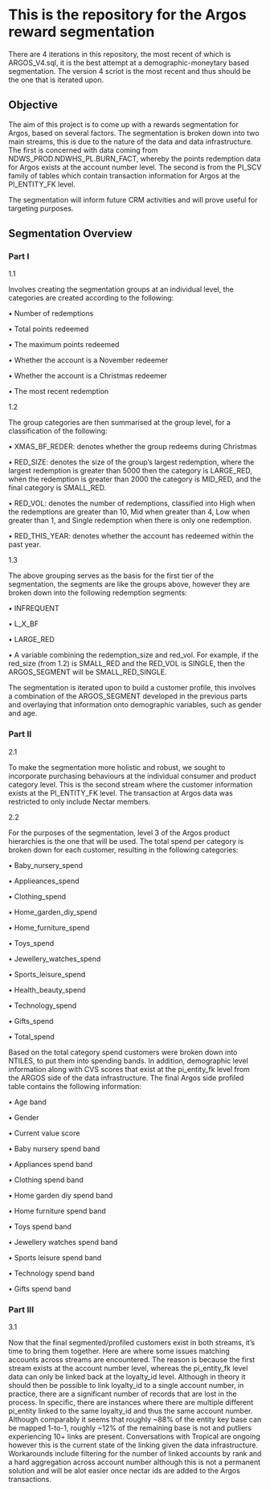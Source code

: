 # This is the repository for the Argos reward segmentation

There are 4 iterations in this repository, the most recent of which is ARGOS_V4.sql, it is the best attempt at a demographic-moneytary based segmentation. 
The version 4 scriot is the most recent and thus should be the one that is iterated upon. 

## Objective

The aim of this project is to come up with a rewards segmentation for Argos, based on several factors. The segmentation is broken down into two main streams, 
this is due to the nature of the data and data infrastructure. The first is concerned with data coming from NDWS_PROD.NDWHS_PL.BURN_FACT, whereby the points 
redemption data for Argos exists at the account number level. The second is from the PI_SCV family of tables which contain transaction information for Argos 
at the PI_ENTITY_FK level. 

The segmentation will inform future CRM activities and will prove useful for targeting purposes. 

## Segmentation Overview

### Part I

1.1

Involves creating the segmentation groups at an individual level, the categories are created according to the following:

•	Number of redemptions

•	Total points redeemed

•	The maximum points redeemed 

•	Whether the account is a November redeemer

•	Whether the account is a Christmas redeemer

•	The most recent redemption

1.2

The group categories are then summarised at the group level, for a classification of the following:

•	XMAS_BF_REDER: denotes whether the group redeems during Christmas

•	RED_SIZE: denotes the size of the group’s largest redemption, where the largest redemption is greater than 5000 then the category is LARGE_RED, when the redemption is greater than 2000 the category is MID_RED, and the final category is SMALL_RED.

•	RED_VOL: denotes the number of redemptions, classified into High when the redemptions are greater than 10, Mid when greater than 4, Low when greater than 1, and Single redemption when there is only one redemption. 

•	RED_THIS_YEAR: denotes whether the account has redeemed within the past year.


1.3 

The above grouping serves as the basis for the first tier of the segmentation, the segments are like the groups above, however they are broken down into the following redemption segments:

•	INFREQUENT

•	L_X_BF

•	LARGE_RED

•	A variable combining the redemption_size and red_vol. For example, if the red_size (from 1.2) is SMALL_RED and the RED_VOL is SINGLE, then the ARGOS_SEGMENT will be SMALL_RED_SINGLE. 

The segmentation is iterated upon to build a customer profile, this involves a combination of the ARGOS_SEGMENT developed in the previous parts and overlaying that information onto demographic variables, such as gender and age. 


### Part II

2.1 

To make the segmentation more holistic and robust, we sought to incorporate purchasing behaviours at the individual consumer and product category level. This is the second stream where the customer information exists at the PI_ENTITY_FK level. 
The transaction at Argos data was restricted to only include Nectar members. 

2.2 

For the purposes of the segmentation, level 3 of the Argos product hierarchies is the one that will be used. The total spend per category is broken down for each customer, resulting in the following categories:

•	Baby_nursery_spend

•	Applieances_spend

•	Clothing_spend

•	Home_garden_diy_spend

•	Home_furniture_spend

•	Toys_spend

•	Jewellery_watches_spend

•	Sports_leisure_spend

•	Health_beauty_spend

•	Technology_spend

•	Gifts_spend

•	Total_spend

Based on the total category spend customers were broken down into NTILES, to put them into spending bands. In addition, demographic level information along with CVS scores that exist at the pi_entity_fk level from the ARGOS side of the data infrastructure. The final Argos side profiled table contains the following information:

•	Age band

•	Gender

•	Current value score

•	Baby nursery spend band

•	Appliances spend band

•	Clothing spend band

•	Home garden diy spend band

•	Home furniture spend band

•	Toys spend band

•	Jewellery watches spend band

•	Sports leisure spend band

•	Technology spend band

•	Gifts spend band


### Part III

3.1 

Now that the final segmented/profiled customers exist in both streams, it’s time to bring them together. Here are where some issues matching accounts across streams are encountered. The reason is because the first stream exists at the account number level, 
whereas the pi_entity_fk level data can only be linked back at the loyalty_id level. Although in theory it should then be possible to link loyalty_id to a single account number, in practice, there are a significant number of records that are lost in the process. 
In specific, there are instances where there are multiple different pi_entity linked to the same loyalty_id and thus the same account number. Although
comparably it seems that roughly ~88% of the entity key base can be mapped 1-to-1, roughly ~12% of the remaining base is not and putliers experiencing 10+ links are present. Conversations with Tropical are ongoing however this is the current state of the linking given the data infrastructure. Workarounds
include filtering for the number of linked accounts by rank and a hard aggregation across account number although this is not a permanent solution and will be alot easier once nectar ids are added to the Argos transactions. 
